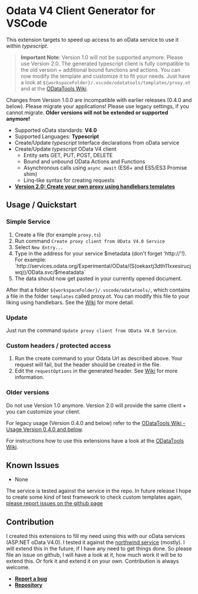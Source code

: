 # Odata V4 Client Generator for VSCode

This extension targets to speed up access to an oData service to use it within *typescript*.

> **Important Note**: Version 1.0 will not be supported anymore. Please use Version 2.0. The generated typescript client is fully compatible to the old version + additional bound functions and actions. You can now modify the template and customize it to fit your needs. Just have a look at `${workspaceFolder}/.vscode/odatatools/templates/proxy.ot` and at the [ODataTools Wiki](https://github.com/apazureck/odatatools/wiki).

Changes from Version 1.0.0 are incompatible with earlier releases (0.4.0 and below). Please migrate your applications! Please use legacy settings, if you cannot migrate. **Older versions will not be extended or supported anymore!**

- Supported oData standards: **V4.0**
- Supported Languages: **Typescript**
- Create/Update *typescript* Interface declarations from oData service
- Create/Update *typescript* OData V4 client
  - Entity sets GET, PUT, POST, DELETE
  - Bound and unbound OData Actions and Functions
  - Asynchronous calls using `async await` (ES6+ and ES5/ES3 Promise shim)
  - Linq-like syntax for creating requests
- **[Version 2.0: Create your own proxy using handlebars templates](https://github.com/apazureck/odatatools/wiki/Custom-Templates)**

## Usage / Quickstart

### Simple Service

1. Create a file (for example `proxy.ts`)
1. Run command `Create proxy client from OData V4.0 Service`
1. Select `New Entry...`
1. Type in the address for your service $metadata (don't forget 'http://'!). For example: `http://services.odata.org/Experimental/OData/(S(oekaxtj3dth11xxesirucjwq))/OData.svc/$meatadata`
1. The data should now get pasted in your currently opened document.

After that a folder `${workspaceFolder}/.vscode/odatatools/`, which contains a file in the folder `templates` called proxy.ot. You can modify this file to your liking using handlebars. See the [Wiki](https://github.com/apazureck/odatatools/wiki/Custom-Templates) for more detail.

### Update

Just run the command `Update proxy client from OData V4.0 Service`.

### Custom headers / protected access

1. Run the create command to your Odata Url as described above. Your request will fail, but the header should be created in the file.
1. Edit the `requestOptions` in the generated header. See [Wiki](https://github.com/apazureck/odatatools/wiki#update-and-header-manipulation) for more information.

### Older versions

Do not use Version 1.0 anymore. Version 2.0 will provide the same client + you can customize your client.

For legacy usage (Version 0.4.0 and below) refer to the [ODataTools Wiki - Usage Version 0.4.0 and below](https://github.com/apazureck/odatatools/wiki/Usage-Version-0.4.0-and-below).

For instructions how to use this extensions have a look at the [ODataTools Wiki](https://github.com/apazureck/odatatools/wiki).

## Known Issues

- None

The service is tested against the service in the repo. In future release I hope to create some kind of test framework to check custom templates again, [please report issues on the github page](https://github.com/apazureck/odatatools/issues)

## Contribution

I created this extensions to fill my need using this with our oData services (ASP.NET oData V4.0). I tested it against the [northwind service](http://services.odata.org/V4/Northwind/Northwind.svc/) (mostly). I will extend this in the future, if I have any need to get things done. So please file an issue on github, I will have a look at it, how much work it will be to extend this. Or fork it and extend it on your own. Contribution is always welcome.

- [**Report a bug**](https://github.com/apazureck/odatatools/issues)
- [**Repository**](https://github.com/apazureck/odatatools/)